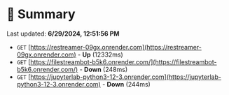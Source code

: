 # 📖 Summary
Last updated: **6/29/2024, 12:51:56 PM**

- `GET` [https://restreamer-09gx.onrender.com](https://restreamer-09gx.onrender.com) - **Up** (12332ms)
- `GET` [https://filestreambot-b5k6.onrender.com/](https://filestreambot-b5k6.onrender.com/) - **Down** (248ms)
- `GET` [https://jupyterlab-python3-12-3.onrender.com](https://jupyterlab-python3-12-3.onrender.com) - **Down** (244ms)
